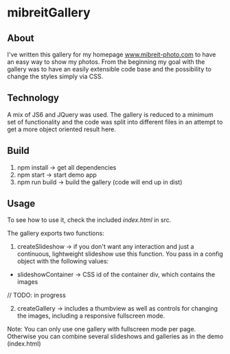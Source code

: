 # mibreitGallery

## About

I've written this gallery for my homepage www.mibreit-photo.com to have an easy way to show my photos. From the beginning my goal with the gallery was to have an easily extensible code base and the possibility to change the styles simply via CSS.

## Technology

A mix of JS6 and JQuery was used. The gallery is reduced to a minimum set of functionality and the code was split into different files in an attempt to get a more object oriented result here.

## Build

1. npm install -> get all dependencies
2. npm start -> start demo app
3. npm run build -> build the gallery (code will end up in dist)

## Usage

To see how to use it, check the included _index.html_ in src.

The gallery exports two functions:

1. createSlideshow -> if you don't want any interaction and just a continuous, lightweight slideshow use this function. You pass in a config object with the following values:

- slideshowContainer -> CSS id of the container div, which contains the images

// TODO: in progress

2. createGallery -> includes a thumbview as well as controls for changing the images, including a responsive fullscreen mode.

Note: You can only use one gallery with fullscreen mode per page. Otherwise you can combine several slideshows and galleries as in the demo (index.html)

